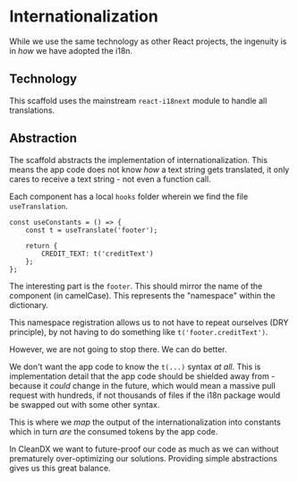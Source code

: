 # Internationalization

While we use the same technology as other React projects, the ingenuity is in _how_ we have adopted the i18n.

## Technology

This scaffold uses the mainstream `react-i18next` module to handle all translations.

## Abstraction

The scaffold abstracts the implementation of internationalization. This means the app code does not know _how_ a text string gets translated, it only cares to receive a text string - not even a function call.

Each component has a local `hooks` folder wherein we find the file `useTranslation`.

```
const useConstants = () => {
    const t = useTranslate('footer');

    return {
        CREDIT_TEXT: t('creditText')
    };
};
```

The interesting part is the `footer`. This should mirror the name of the component (in camelCase). This represents the "namespace" within the dictionary.

This namespace registration allows us to not have to repeat ourselves (DRY principle), by not having to do something like `t('footer.creditText')`.

However, we are not going to stop there. We can do better.

We don't want the app code to know the `t(...)` syntax _at all_. This is implementation detail that the app code should be shielded away from - because it _could_ change in the future, which would mean a massive pull request with hundreds, if not thousands of files if the i18n package would be swapped out with some other syntax.

This is where we _map_ the output of the internationalization into constants which in turn _are_ the consumed tokens by the app code.

In CleanDX we want to future-proof our code as much as we can without prematurely over-optimizing our solutions. Providing simple abstractions gives us this great balance.
